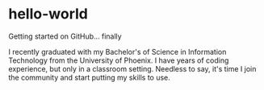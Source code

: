 # hello-world
Getting started on GitHub... finally

I recently graduated with my Bachelor's of Science in Information Technology from the University of Phoenix.
I have years of coding experience, but only in a classroom setting.
Needless to say, it's time I join the community and start putting my skills to use. 
